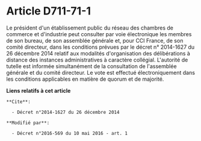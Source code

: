 # Article D711-71-1

Le président d'un établissement public du réseau des chambres de commerce et d'industrie peut consulter par voie électronique
les membres de son bureau, de son assemblée générale et, pour CCI France, de son comité directeur, dans les conditions
prévues par le décret n° 2014-1627 du 26 décembre 2014 relatif aux modalités d'organisation des délibérations à distance des
instances administratives à caractère collégial. L'autorité de tutelle est informée simultanément de la consultation de
l'assemblée générale et du comité directeur. Le vote est effectué électroniquement dans les conditions applicables en matière
de quorum et de majorité.

**Liens relatifs à cet article**

	**Cite**:

	  - Décret n°2014-1627 du 26 décembre 2014

	**Modifié par**:

	  - Décret n°2016-569 du 10 mai 2016 - art. 1
